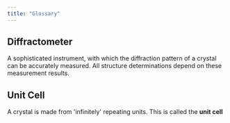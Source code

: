 ```yaml
---
title: "Glossary"
---
```


## Diffractometer

A sophisticated instrument, with which the diffraction pattern of a crystal can be accurately measured. All structure determinations depend on these measurement results.


## Unit Cell

A crystal is made from 'infinitely' repeating units. This is called the **unit cell**